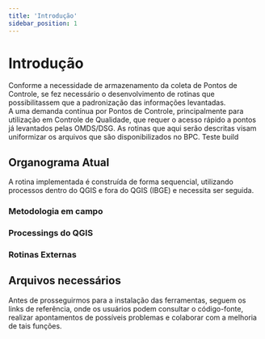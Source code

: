 ```yaml
---
title: 'Introdução'
sidebar_position: 1
---
```


# Introdução

Conforme a necessidade de armazenamento da coleta de Pontos de Controle, se fez necessário o desenvolvimento de rotinas que possibilitassem que a padronização das informações levantadas.  
A uma demanda contínua por Pontos de Controle, principalmente para utilização em Controle de Qualidade, que requer o acesso rápido a pontos já levantados pelas OMDS/DSG.
As rotinas que aqui serão descritas visam uniformizar os arquivos que são disponibilizados no BPC.
Teste build

## Organograma Atual

A rotina implementada é construída de forma sequencial, utilizando processos dentro do QGIS e fora do QGIS (IBGE) e necessita ser seguida.  

### Metodologia em campo

### Processings do QGIS

### Rotinas Externas

## Arquivos necessários

Antes de prosseguirmos para a instalação das ferramentas, seguem os links de referência, onde os usuários podem consultar o código-fonte, realizar apontamentos de possíveis problemas e colaborar com a melhoria de tais funções.